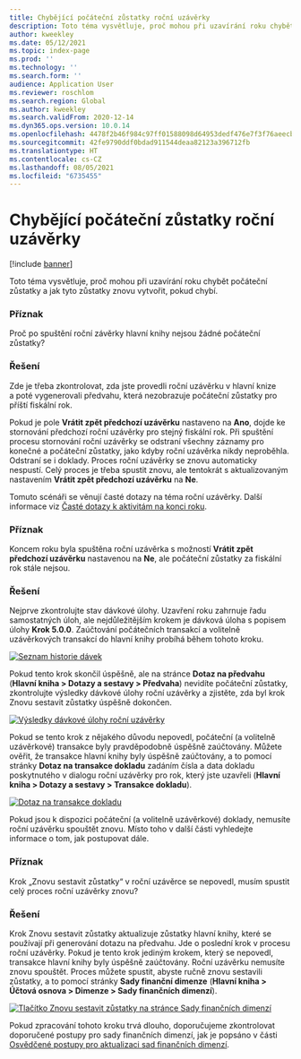 ```yaml
---
title: Chybějící počáteční zůstatky roční uzávěrky
description: Toto téma vysvětluje, proč mohou při uzavírání roku chybět počáteční zůstatky a jak tyto zůstatky znovu vytvořit, pokud chybí.
author: kweekley
ms.date: 05/12/2021
ms.topic: index-page
ms.prod: ''
ms.technology: ''
ms.search.form: ''
audience: Application User
ms.reviewer: roschlom
ms.search.region: Global
ms.author: kweekley
ms.search.validFrom: 2020-12-14
ms.dyn365.ops.version: 10.0.14
ms.openlocfilehash: 4478f2b46f984c97ff01588098d64953dedf476e7f3f76aeecb29a0ff0074b9d
ms.sourcegitcommit: 42fe9790ddf0bdad911544deaa82123a396712fb
ms.translationtype: HT
ms.contentlocale: cs-CZ
ms.lasthandoff: 08/05/2021
ms.locfileid: "6735455"
---
```

# <a name="year-end-close-missing-opening-balances"></a>Chybějící počáteční zůstatky roční uzávěrky

[!include [banner](../includes/banner.md)]

Toto téma vysvětluje, proč mohou při uzavírání roku chybět počáteční zůstatky a jak tyto zůstatky znovu vytvořit, pokud chybí.

### <a name="symptom"></a>Příznak

Proč po spuštění roční závěrky hlavní knihy nejsou žádné počáteční zůstatky? 

### <a name="resolution"></a>Řešení

Zde je třeba zkontrolovat, zda jste provedli roční uzávěrku v hlavní knize a poté vygenerovali předvahu, která nezobrazuje počáteční zůstatky pro příští fiskální rok.

Pokud je pole **Vrátit zpět předchozí uzávěrku** nastaveno na **Ano**, dojde ke stornování předchozí roční uzávěrky pro stejný fiskální rok. Při spuštění procesu stornování roční uzávěrky se odstraní všechny záznamy pro konečné a počáteční zůstatky, jako kdyby roční uzávěrka nikdy neproběhla. Odstraní se i doklady. Proces roční uzávěrky se znovu automaticky nespustí. Celý proces je třeba spustit znovu, ale tentokrát s aktualizovaným nastavením **Vrátit zpět předchozí uzávěrku** na **Ne**.

Tomuto scénáři se věnují časté dotazy na téma roční uzávěrky. Další informace viz [Časté dotazy k aktivitám na konci roku](faq-year-end-activities.md).

### <a name="symptom"></a>Příznak

Koncem roku byla spuštěna roční uzávěrka s možností **Vrátit zpět předchozí uzávěrku** nastavenou na **Ne**, ale počáteční zůstatky za fiskální rok stále nejsou.

### <a name="resolution"></a>Řešení

Nejprve zkontrolujte stav dávkové úlohy. Uzavření roku zahrnuje řadu samostatných úloh, ale nejdůležitějším krokem je dávková úloha s popisem úlohy **Krok 5.0.0**. Zaúčtování počátečních transakcí a volitelně uzávěrkových transakcí do hlavní knihy probíhá během tohoto kroku. 

[![Seznam historie dávek](./media/yec-mssng-open-blnces-01.png)](./media/yec-mssng-open-blnces-01.png)

Pokud tento krok skončil úspěšně, ale na stránce **Dotaz na předvahu** (**Hlavní kniha > Dotazy a sestavy > Předvaha**) nevidíte počáteční zůstatky, zkontrolujte výsledky dávkové úlohy roční uzávěrky a zjistěte, zda byl krok Znovu sestavit zůstatky úspěšně dokončen.

[![Výsledky dávkové úlohy roční uzávěrky](./media/yec-mssng-open-blnces-02.png)](./media/yec-mssng-open-blnces-02.png)

Pokud se tento krok z nějakého důvodu nepovedl, počáteční (a volitelně uzávěrkové) transakce byly pravděpodobně úspěšně zaúčtovány. Můžete ověřit, že transakce hlavní knihy byly úspěšně zaúčtovány, a to pomocí stránky **Dotaz na transakce dokladu** zadáním čísla a data dokladu poskytnutého v dialogu roční uzávěrky pro rok, který jste uzavřeli (**Hlavní kniha > Dotazy a sestavy > Transakce dokladu**).

[![Dotaz na transakce dokladu](./media/yec-mssng-open-blnces-03.png)](./media/yec-mssng-open-blnces-03.png)

Pokud jsou k dispozici počáteční (a volitelně uzávěrkové) doklady, nemusíte roční uzávěrku spouštět znovu. Místo toho v další části vyhledejte informace o tom, jak postupovat dále.

### <a name="symptom"></a>Příznak

Krok „Znovu sestavit zůstatky“ v roční uzávěrce se nepovedl, musím spustit celý proces roční uzávěrky znovu?

### <a name="resolution"></a>Řešení

Krok Znovu sestavit zůstatky aktualizuje zůstatky hlavní knihy, které se používají při generování dotazu na předvahu.  Jde o poslední krok v procesu roční uzávěrky.  Pokud je tento krok jediným krokem, který se nepovedl, transakce hlavní knihy byly úspěšně zaúčtovány.  Roční uzávěrku nemusíte znovu spouštět. Proces můžete spustit, abyste ručně znovu sestavili zůstatky, a to pomocí stránky **Sady finanční dimenze** (**Hlavní kniha > Účtová osnova > Dimenze > Sady finančních dimenzí**).

[![Tlačítko Znovu sestavit zůstatky na stránce Sady finančních dimenzí](./media/yec-mssng-open-blnces-04.png)](./media/yec-mssng-open-blnces-04.png)

Pokud zpracování tohoto kroku trvá dlouho, doporučujeme zkontrolovat doporučené postupy pro sady finančních dimenzí, jak je popsáno v části [Osvědčené postupy pro aktualizaci sad finančních dimenzí](https://community.dynamics.com/365/financeandoperations/b/dynamics-365-finance-blog/posts/best-practices-for-updating-financial-dimension-set-dimension-sets). 

